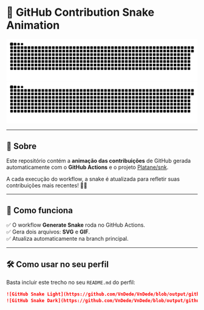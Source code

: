 # 🐍 GitHub Contribution Snake Animation

![GitHub Snake Light](https://github.com/VnDede/VnDede/blob/output/github-contribution-grid-snake.svg#gh-light-mode-only)
![GitHub Snake Dark](https://github.com/VnDede/VnDede/blob/output/github-contribution-grid-snake-dark.svg#gh-dark-mode-only)

---

## 🎯 Sobre

Este repositório contém a **animação das contribuições** de GitHub gerada automaticamente com o **GitHub Actions** e o projeto [Platane/snk](https://github.com/Platane/snk).

A cada execução do workflow, a snake é atualizada para refletir suas contribuições mais recentes! 🐍✨

---

## 🚀 Como funciona

✅ O workflow **Generate Snake** roda no GitHub Actions.  
✅ Gera dois arquivos: **SVG** e **GIF**.  
✅ Atualiza automaticamente na branch principal.  

---

## 🛠️ Como usar no seu perfil

Basta incluir este trecho no seu `README.md` do perfil:

```markdown
![GitHub Snake Light](https://github.com/VnDede/VnDede/blob/output/github-contribution-grid-snake.svg#gh-light-mode-only)
![GitHub Snake Dark](https://github.com/VnDede/VnDede/blob/output/github-contribution-grid-snake-dark.svg#gh-dark-mode-only)

